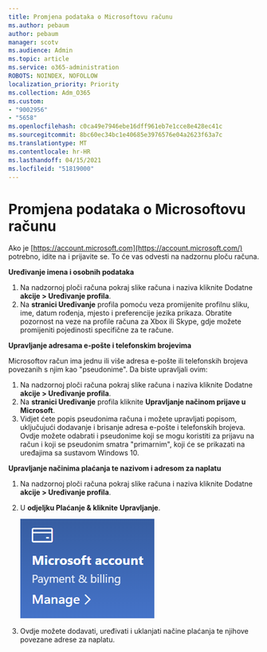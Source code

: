 ```yaml
---
title: Promjena podataka o Microsoftovu računu
ms.author: pebaum
author: pebaum
manager: scotv
ms.audience: Admin
ms.topic: article
ms.service: o365-administration
ROBOTS: NOINDEX, NOFOLLOW
localization_priority: Priority
ms.collection: Adm_O365
ms.custom:
- "9002956"
- "5658"
ms.openlocfilehash: c0ca49e7946ebe16dff961eb7e1cce8e428ec41c
ms.sourcegitcommit: 8bc60ec34bc1e40685e3976576e04a2623f63a7c
ms.translationtype: MT
ms.contentlocale: hr-HR
ms.lasthandoff: 04/15/2021
ms.locfileid: "51819000"
---
```

# <a name="change-my-microsoft-account-information"></a>Promjena podataka o Microsoftovu računu

Ako je [https://account.microsoft.com](https://account.microsoft.com/) potrebno, idite na i prijavite se. To će vas odvesti na nadzornu ploču računa.  

**Uređivanje imena i osobnih podataka**

1. Na nadzornoj ploči računa pokraj slike računa i naziva kliknite Dodatne **akcije > Uređivanje profila**.
2. Na **stranici Uređivanje** profila pomoću veza promijenite profilnu sliku, ime, datum rođenja, mjesto i preferencije jezika prikaza. Obratite pozornost na veze na profile računa za Xbox ili Skype, gdje možete promijeniti pojedinosti specifične za te račune.

**Upravljanje adresama e-pošte i telefonskim brojevima**

Microsoftov račun ima jednu ili više adresa e-pošte ili telefonskih brojeva povezanih s njim kao "pseudonime". Da biste upravljali ovim:

1. Na nadzornoj ploči računa pokraj slike računa i naziva kliknite Dodatne **akcije > Uređivanje profila**.
2. Na **stranici Uređivanje** profila kliknite **Upravljanje načinom prijave u Microsoft**. 
3. Vidjet ćete popis pseudonima računa i možete upravljati popisom, uključujući dodavanje i brisanje adresa e-pošte i telefonskih brojeva. Ovdje možete odabrati i pseudonime koji se mogu koristiti za prijavu na račun i koji se pseudonim smatra "primarnim", koji će se prikazati na uređajima sa sustavom Windows 10.

**Upravljanje načinima plaćanja te nazivom i adresom za naplatu** 

1. Na nadzornoj ploči računa pokraj slike računa i naziva kliknite Dodatne **akcije > Uređivanje profila**.
2. U **odjeljku Plaćanje & kliknite** **Upravljanje**.

    ![Upravljanje plaćanjem i naplatom](media/manage-account.png)

3. Ovdje možete dodavati, uređivati i uklanjati načine plaćanja te njihove povezane adrese za naplatu. 
